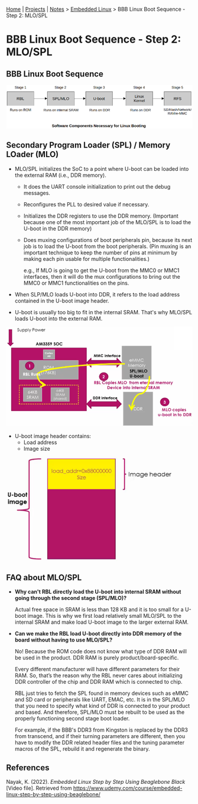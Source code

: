 [Home](../../) | [Projects](../../projects) | [Notes](../) > <a href="./">Embedded Linux</a> > BBB Linux Boot Sequence - Step 2: MLO/SPL

# BBB Linux Boot Sequence - Step 2: MLO/SPL



## BBB Linux Boot Sequence



<img src="./img/software-components-necessary-for-linux-booting.png" alt="software-components-necessary-for-linux-booting" width="800">





## **Secondary Program Loader (SPL)** / **Memory LOader (MLO)**

* MLO/SPL initializes the SoC to a point where U-boot can be loaded into the external RAM (i.e., DDR memory). 

  * It does the UART console initialization to print out the debug messages.

  * Reconfigures the PLL to desired value if necessary.

  * Initializes the DDR registers to use the DDR memory. (Important because one of the most important job of the MLO/SPL is to load the U-boot in the DDR memory)

  * Does muxing configurations of boot peripherals pin, because its next job is to load the U-boot from the boot peripherals. (Pin muxing is an important technique to keep the number of pins at minimum by making each pin usable for multiple functionalities.)

    e.g., If MLO is going to get the U-boot from the MMC0 or MMC1 interfaces, then it will do the mux configurations to bring out the MMC0 or MMC1 functionalities on the pins.

* When SLP/MLO loads U-boot into DDR, it refers to the load address contained in the U-boot image header.
* U-boot is usually too big to fit in the internal SRAM. That's why MLO/SPL loads U-boot into the external RAM.



<img src="./img/mlo-copies-uboot-into-ddr.png" alt="mlo-copies-uboot-into-ddr" width="800">

* U-boot image header contains:
  * Load address
  * Image size



<img src="./img/u-boot-image.png" alt="u-boot-image" width="450">





## FAQ about MLO/SPL

* **Why can't RBL directly load the U-boot into internal SRAM without going through the second stage (SPL/MLO)?**

  Actual free space in SRAM is less than 128 KB and it is too small for a U-boot image. This is why we first load relatively small MLO/SPL to the internal SRAM and make load U-boot image to the larger external RAM.

* **Can we make the RBL load U-boot directly into DDR memory of the board without having to use MLO/SPL?**

  No! Because the ROM code does not know what type of DDR RAM will be used in the product. DDR RAM is purely product/board-specific.

  Every different manufacturer will have different parameters for their  RAM. So, that’s the reason why the RBL never cares about initializing DDR controller of the chip and DDR RAM which is connected to chip.

  RBL just tries to fetch the SPL found in memory devices such as eMMC and SD card or peripherals like UART, EMAC, etc. It is in the SPL/MLO that you need to specify what kind of DDR is connected to your product and based. And therefore, SPL/MLO must be rebuilt to be used as the properly functioning second stage boot  loader.

  For example, if the BBB's DDR3 from Kingston is replaced by the DDR3 from transcend, and if their turning parameters are different, then you have to modify the DDR related header files and the tuning parameter macros of the SPL, rebuild it and regenerate the binary. 





## References

Nayak, K. (2022). *Embedded Linux Step by Step Using Beaglebone Black* [Video file]. Retrieved from https://www.udemy.com/course/embedded-linux-step-by-step-using-beaglebone/